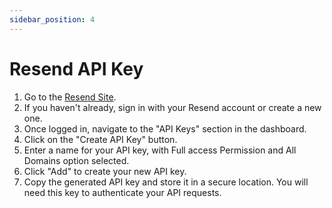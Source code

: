 ```yaml
---
sidebar_position: 4
---
```


# Resend API Key

1. Go to the [Resend Site](https://resend.com).
2. If you haven't already, sign in with your Resend account or create a new one.
3. Once logged in, navigate to the "API Keys" section in the dashboard.
4. Click on the "Create API Key" button.
5. Enter a name for your API key, with Full access Permission and All Domains option selected.
6. Click "Add" to create your new API key.
7. Copy the generated API key and store it in a secure location. You will need this key to authenticate your API requests.
